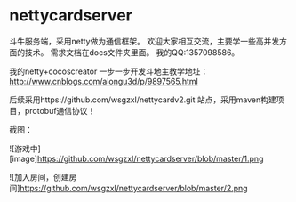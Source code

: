 ﻿# nettycardserver
斗牛服务端，采用netty做为通信框架。
欢迎大家相互交流，主要学一些高并发方面的技术。
需求文档在docs文件夹里面。
我的QQ:1357098586。

我的netty+cocoscreator 一步一步开发斗地主教学地址：     http://www.cnblogs.com/alongu3d/p/9897565.html


后续采用https://github.com/wsgzxl/nettycardv2.git 站点，采用maven构建项目，protobuf通信协议！

截图：

![游戏中][image]https://github.com/wsgzxl/nettycardserver/blob/master/1.png

![加入房间，创建房间]https://github.com/wsgzxl/nettycardserver/blob/master/2.png

